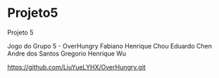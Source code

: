 # Projeto5
Projeto 5

Jogo do Grupo 5 - OverHungry
Fabiano Henrique Chou
Eduardo Chen
Andre dos Santos Gregorio
Henrique Wu

https://github.com/LiuYueLYHX/OverHungry.git
